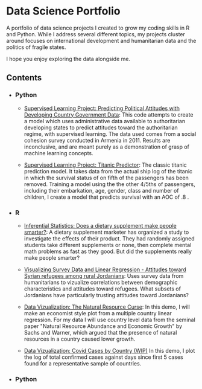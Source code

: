 # Data Science Portfolio
A portfolio of data science projects I created to grow my coding skills in R and Python. While I address several different topics, my projects cluster around  focuses on international development and humanitarian data and the politics of fragile states.

I hope you enjoy exploring the data alongside me.

## Contents

- ### Python

     - [Supervised Learning Project: Predicting Political Attitudes with Developing Country Government Data](https://github.com/tliptrot/data_sci/blob/master/Python/supervised_learning_project:_predictiving_politicla_attitudes.ipynb): This code attempts to create a model which uses administrative data available to authoritarian developing states to predict attitudes toward the authoritarian regime, with supervised learning. The data used comes from a social cohesion survey conducted in Armenia in 2011. Results are inconclusive, and are meant purely as a demonstration of grasp of machine learning concepts.

     - [Supervised Learning Project: Titanic Predictor](https://github.com/tliptrot/data_sci/blob/master/titanic_python_simplified.ipynb): The classic titanic prediction model. It takes data from the actual ship log of the titanic in which the survival status of on fifth of the passengers has been removed. Training a model using the the other 4/5ths of passengers, including their embarkation, age, gender, class and number of children, I create a model that predicts survival with an AOC of .8 .

- ### R

     - [Inferential Statistics: Does a dietary supplement make people smarter?](https://rpubs.com/tliptrot/581110): A dietary supplement marketer has organized a study to investigate the effects of their product. They had randomly assigned students take different supplements or none, then complete mental math problems as fast as they good. But did the supplements really make people smarter?

     - [Visualizing Survey Data and Linear Regression - Attitudes toward Syrian refugees among rural Jordanians](https://rpubs.com/tliptrot/567264): Uses survey data from humanitarians to vizualize correlations between demographic characteristics and attitudes toward refugees. What subsets of Jordanians have particularly trusting attitudes toward Jordanians?

     - [Data Vizualization: The Natural Resource Curse](https://rpubs.com/tliptrot/593873): In this demo, I will make an economist style plot from a multiple country linear regression. For my data I will use country level data from the seminal paper "Natural Resource Abundance and Economic Growth" by Sachs and Warner, which argued that the presence of natural resources in a country caused lower growth.

     - [Data Vizualization: Covid Cases by Country (WIP)]() In this demo, I plot the log of total confirmed cases against days since first 5 cases found for a representative sample of countries.

- ### Python

